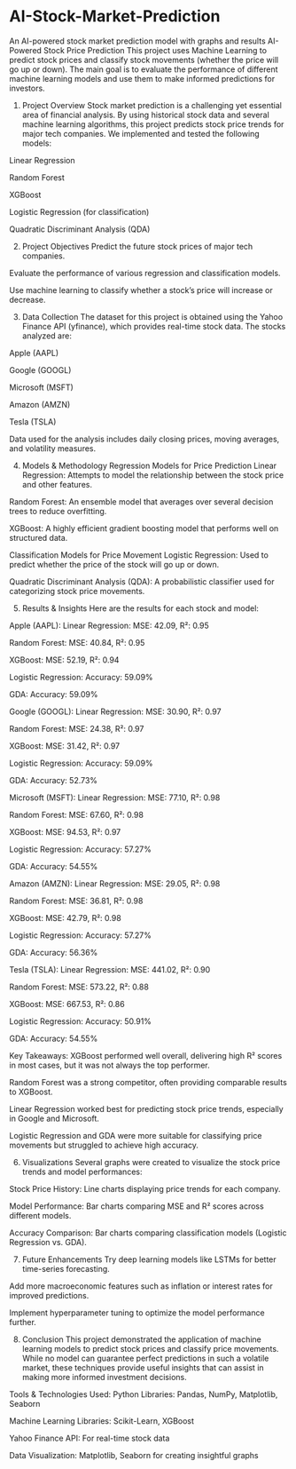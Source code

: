 # AI-Stock-Market-Prediction
An AI-powered stock market prediction model with graphs and results
AI-Powered Stock Price Prediction
This project uses Machine Learning to predict stock prices and classify stock movements (whether the price will go up or down). The main goal is to evaluate the performance of different machine learning models and use them to make informed predictions for investors.

1. Project Overview
Stock market prediction is a challenging yet essential area of financial analysis. By using historical stock data and several machine learning algorithms, this project predicts stock price trends for major tech companies. We implemented and tested the following models:

Linear Regression

Random Forest

XGBoost

Logistic Regression (for classification)

Quadratic Discriminant Analysis (QDA)

2. Project Objectives
Predict the future stock prices of major tech companies.

Evaluate the performance of various regression and classification models.

Use machine learning to classify whether a stock’s price will increase or decrease.

3. Data Collection
The dataset for this project is obtained using the Yahoo Finance API (yfinance), which provides real-time stock data. The stocks analyzed are:

Apple (AAPL)

Google (GOOGL)

Microsoft (MSFT)

Amazon (AMZN)

Tesla (TSLA)

Data used for the analysis includes daily closing prices, moving averages, and volatility measures.

4. Models & Methodology
Regression Models for Price Prediction
Linear Regression: Attempts to model the relationship between the stock price and other features.

Random Forest: An ensemble model that averages over several decision trees to reduce overfitting.

XGBoost: A highly efficient gradient boosting model that performs well on structured data.

Classification Models for Price Movement
Logistic Regression: Used to predict whether the price of the stock will go up or down.

Quadratic Discriminant Analysis (QDA): A probabilistic classifier used for categorizing stock price movements.

5. Results & Insights
Here are the results for each stock and model:

Apple (AAPL):
Linear Regression: MSE: 42.09, R²: 0.95

Random Forest: MSE: 40.84, R²: 0.95

XGBoost: MSE: 52.19, R²: 0.94

Logistic Regression: Accuracy: 59.09%

GDA: Accuracy: 59.09%

Google (GOOGL):
Linear Regression: MSE: 30.90, R²: 0.97

Random Forest: MSE: 24.38, R²: 0.97

XGBoost: MSE: 31.42, R²: 0.97

Logistic Regression: Accuracy: 59.09%

GDA: Accuracy: 52.73%

Microsoft (MSFT):
Linear Regression: MSE: 77.10, R²: 0.98

Random Forest: MSE: 67.60, R²: 0.98

XGBoost: MSE: 94.53, R²: 0.97

Logistic Regression: Accuracy: 57.27%

GDA: Accuracy: 54.55%

Amazon (AMZN):
Linear Regression: MSE: 29.05, R²: 0.98

Random Forest: MSE: 36.81, R²: 0.98

XGBoost: MSE: 42.79, R²: 0.98

Logistic Regression: Accuracy: 57.27%

GDA: Accuracy: 56.36%

Tesla (TSLA):
Linear Regression: MSE: 441.02, R²: 0.90

Random Forest: MSE: 573.22, R²: 0.88

XGBoost: MSE: 667.53, R²: 0.86

Logistic Regression: Accuracy: 50.91%

GDA: Accuracy: 54.55%

Key Takeaways:
XGBoost performed well overall, delivering high R² scores in most cases, but it was not always the top performer.

Random Forest was a strong competitor, often providing comparable results to XGBoost.

Linear Regression worked best for predicting stock price trends, especially in Google and Microsoft.

Logistic Regression and GDA were more suitable for classifying price movements but struggled to achieve high accuracy.

6. Visualizations
Several graphs were created to visualize the stock price trends and model performances:

Stock Price History: Line charts displaying price trends for each company.

Model Performance: Bar charts comparing MSE and R² scores across different models.

Accuracy Comparison: Bar charts comparing classification models (Logistic Regression vs. GDA).

7. Future Enhancements
Try deep learning models like LSTMs for better time-series forecasting.

Add more macroeconomic features such as inflation or interest rates for improved predictions.

Implement hyperparameter tuning to optimize the model performance further.

8. Conclusion
This project demonstrated the application of machine learning models to predict stock prices and classify price movements. While no model can guarantee perfect predictions in such a volatile market, these techniques provide useful insights that can assist in making more informed investment decisions.

Tools & Technologies Used:
Python Libraries: Pandas, NumPy, Matplotlib, Seaborn

Machine Learning Libraries: Scikit-Learn, XGBoost

Yahoo Finance API: For real-time stock data

Data Visualization: Matplotlib, Seaborn for creating insightful graphs
